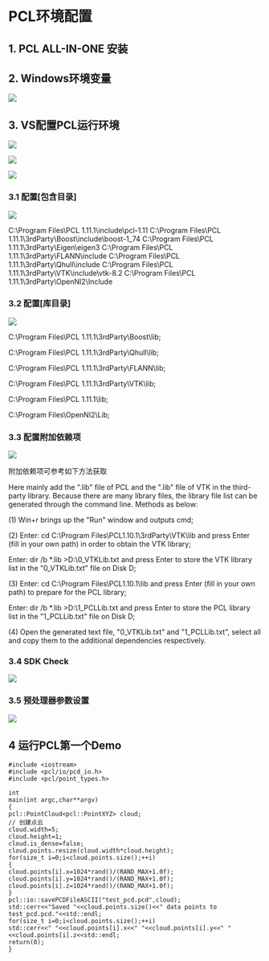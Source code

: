 # PCL环境配置

## 1. PCL ALL-IN-ONE 安装

## 2. Windows环境变量

![](C:\Users\sjl\AppData\Roaming\marktext\images\2021-12-14-12-47-10-image.png)

## 3. VS配置PCL运行环境

![](C:\Users\sjl\AppData\Roaming\marktext\images\2021-12-14-12-48-15-image.png)

![](C:\Users\sjl\AppData\Roaming\marktext\images\2021-12-14-12-48-44-image.png)



![](C:\Users\sjl\AppData\Roaming\marktext\images\2021-12-14-12-58-20-image.png)

### 3.1 配置[包含目录]

![](C:\Users\sjl\AppData\Roaming\marktext\images\2021-12-14-13-08-54-image.png)



C:\Program Files\PCL 1.11.1\include\pcl-1.11
C:\Program Files\PCL 1.11.1\3rdParty\Boost\include\boost-1_74
C:\Program Files\PCL 1.11.1\3rdParty\Eigen\eigen3
C:\Program Files\PCL 1.11.1\3rdParty\FLANN\include
C:\Program Files\PCL 1.11.1\3rdParty\Qhull\include
C:\Program Files\PCL 1.11.1\3rdParty\VTK\include\vtk-8.2
C:\Program Files\PCL 1.11.1\3rdParty\OpenNI2\Include

### 3.2 配置[库目录]

![](C:\Users\sjl\AppData\Roaming\marktext\images\2021-12-14-13-16-28-image.png)

C:\Program Files\PCL 1.11.1\3rdParty\Boost\lib;

C:\Program Files\PCL 1.11.1\3rdParty\Qhull\lib;

C:\Program Files\PCL 1.11.1\3rdParty\FLANN\lib;

C:\Program Files\PCL 1.11.1\3rdParty\VTK\lib;

C:\Program Files\PCL 1.11.1\lib;

C:\Program Files\OpenNI2\Lib;

### 3.3 配置附加依赖项

![](C:\Users\sjl\AppData\Roaming\marktext\images\2021-12-14-15-25-13-image.png)

附加依赖项可参考如下方法获取

Here mainly add the ".lib" file of PCL and the ".lib" file of VTK in the third-party library. Because there are many library files, the library file list can be generated through the command line. Methods as below:

(1) Win+r brings up the "Run" window and outputs cmd;

(2) Enter: cd C:\Program Files\PCL1.10.1\3rdParty\VTK\lib and press Enter (fill in your own path) in order to obtain the VTK library;

Enter: dir /b *.lib >D:\0_VTKLib.txt and press Enter to store the VTK library list in the "0_VTKLib.txt" file on Disk D;

(3) Enter: cd C:\Program Files\PCL1.10.1\lib and press Enter (fill in your own path) to prepare for the PCL library;

Enter: dir /b *.lib >D:\1_PCLLib.txt and press Enter to store the PCL library list in the "1_PCLLib.txt" file on Disk D;

(4) Open the generated text file, "0_VTKLib.txt" and "1_PCLLib.txt", select all and copy them to the additional dependencies respectively.

### 3.4 SDK Check

![](C:\Users\sjl\AppData\Roaming\marktext\images\2021-12-14-15-28-22-image.png)

### 3.5 预处理器参数设置

![](C:\Users\sjl\AppData\Roaming\marktext\images\2021-12-14-15-31-03-image.png)

## 4 运行PCL第一个Demo

```
#include <iostream>
#include <pcl/io/pcd_io.h>
#include <pcl/point_types.h>

int
main(int argc,char**argv)
{
pcl::PointCloud<pcl::PointXYZ> cloud;
// 创建点云
cloud.width=5;
cloud.height=1;
cloud.is_dense=false;
cloud.points.resize(cloud.width*cloud.height);
for(size_t i=0;i<cloud.points.size();++i)
{
cloud.points[i].x=1024*rand()/(RAND_MAX+1.0f);
cloud.points[i].y=1024*rand()/(RAND_MAX+1.0f);
cloud.points[i].z=1024*rand()/(RAND_MAX+1.0f);
}
pcl::io::savePCDFileASCII("test_pcd.pcd",cloud);
std::cerr<<"Saved "<<cloud.points.size()<<" data points to test_pcd.pcd."<<std::endl;
for(size_t i=0;i<cloud.points.size();++i)
std::cerr<<" "<<cloud.points[i].x<<" "<<cloud.points[i].y<<" "<<cloud.points[i].z<<std::endl;
return(0);
}
```


